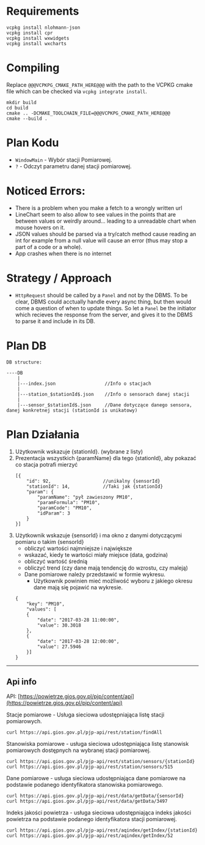 
# Requirements

```
vcpkg install nlohmann-json
vcpkg install cpr
vcpkg install wxwidgets
vcpkg install wxcharts
```

# Compiling

Replace `@@@VCPKPG_CMAKE_PATH_HERE@@@` with the path to the VCPKG cmake file which can be checked via `vcpkg integrate install`.
```
mkdir build
cd build
cmake .. -DCMAKE_TOOLCHAIN_FILE=@@@VCPKPG_CMAKE_PATH_HERE@@@
cmake --build .
```

# Plan Kodu

- `WindowMain` - Wybór stacji Pomiarowej.
- `?` - Odczyt parametru danej stacji pomiarowej.

# Noticed Errors:

- There is a problem when you make a fetch to a wrongly written url
- LineChart seem to also allow to see values in the points that are between values or weirdly around... leading to a unreadable chart when mouse hovers on it.
- JSON values should be parsed via a try/catch method cause reading an int for example from a null value will cause an error (thus may stop a part of a code or a whole).
- App crashes when there is no internet

# Strategy / Approach

- `HttpRequest` should be called by a `Panel` and not by the DBMS. To be clear, DBMS could acctually handle every async thing, but then would come a question of when to update things. So let a `Panel` be the initiator which recieves the response from the server, and gives it to the DBMS to parse it and include in its DB. 


# Plan DB

```
DB structure:

----DB
    |
    |---index.json                  //Info o stacjach
    |
    |---station_$stationId$.json    //Info o sensorach danej stacji
    |
    |---sensor_$stationId$.json     //Dane dotyczące danego sensora, danej konkretnej stacji (stationId is unikatowy)
```

# Plan Działania

1. Użytkownik wskazuje {stationId}. (wybrane z listy)
2. Prezentacja wszystkich {paramName} dla tego {stationId}, aby pokazać co stacja potrafi mierzyć
    ```
    [{
        "id": 92,                   //unikalny {sensorId}
        "stationId": 14,            //Taki jak {stationId}
        "param": {
            "paramName": "pył zawieszony PM10",
            "paramFormula": "PM10",
            "paramCode": "PM10",
            "idParam": 3
        }
    }]
    ```
3. Użytkownik wskazuje {sensorId} i ma okno z danymi dotyczącymi pomiaru o takim {sensorId}
    - obliczyć wartości najmniejsze i największe
    - wskazać, kiedy te wartości miały miejsce (data, godzina)
    - obliczyć wartość średnią
    - obliczyć trend (czy dane mają tendencję do wzrostu, czy maleją)
    - Dane pomiarowe należy przedstawić w formie wykresu.
        - Użytkownik powinien mieć możliwość wyboru z jakiego okresu dane mają się pojawić na wykresie.
    ```
    {
        "key": "PM10",
        "values": [
        {
            "date": "2017-03-28 11:00:00",
            "value": 30.3018
        },
        {
            "date": "2017-03-28 12:00:00",
            "value": 27.5946
        }]
    }
    ```

---
## Api info

API: [https://powietrze.gios.gov.pl/pjp/content/api](https://powietrze.gios.gov.pl/pjp/content/api)

Stacje pomiarowe - Usługa sieciowa udostępniająca listę stacji pomiarowych.
```
curl https://api.gios.gov.pl/pjp-api/rest/station/findAll
```

Stanowiska pomiarowe - usługa sieciowa udostępniająca listę stanowisk pomiarowych dostępnych na wybranej stacji pomiarowej.
```
curl https://api.gios.gov.pl/pjp-api/rest/station/sensors/{stationId}
curl https://api.gios.gov.pl/pjp-api/rest/station/sensors/515
```

Dane pomiarowe - usługa sieciowa udostępniająca dane pomiarowe na podstawie podanego identyfikatora stanowiska pomiarowego.
```
curl https://api.gios.gov.pl/pjp-api/rest/data/getData/{sensorId}
curl https://api.gios.gov.pl/pjp-api/rest/data/getData/3497
```


Indeks jakości powietrza - usługa sieciowa udostępniająca indeks jakości powietrza na podstawie podanego identyfikatora stacji pomiarowej.

```
curl https://api.gios.gov.pl/pjp-api/rest/aqindex/getIndex/{stationId}
curl https://api.gios.gov.pl/pjp-api/rest/aqindex/getIndex/52
```